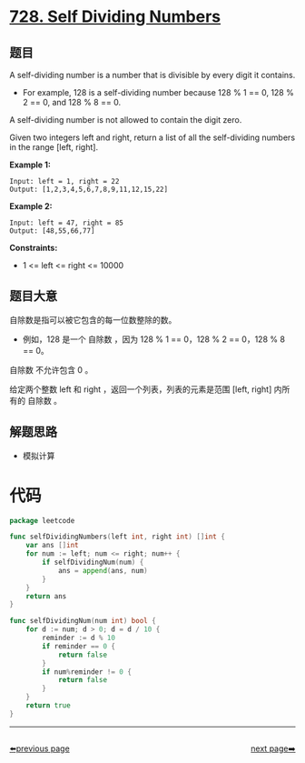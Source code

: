 # [728. Self Dividing Numbers](https://leetcode.com/problems/self-dividing-numbers/)

## 题目

A self-dividing number is a number that is divisible by every digit it contains.

- For example, 128 is a self-dividing number because 128 % 1 == 0, 128 % 2 == 0, and 128 % 8 == 0.

A self-dividing number is not allowed to contain the digit zero.

Given two integers left and right, return a list of all the self-dividing numbers in the range [left, right].

**Example 1:**

    Input: left = 1, right = 22
    Output: [1,2,3,4,5,6,7,8,9,11,12,15,22]

**Example 2:**

    Input: left = 47, right = 85
    Output: [48,55,66,77]

**Constraints:**

- 1 <= left <= right <= 10000

## 题目大意

自除数是指可以被它包含的每一位数整除的数。

- 例如，128 是一个 自除数 ，因为 128 % 1 == 0，128 % 2 == 0，128 % 8 == 0。

自除数 不允许包含 0 。

给定两个整数 left 和 right ，返回一个列表，列表的元素是范围 [left, right] 内所有的 自除数 。

## 解题思路

- 模拟计算

# 代码

```go
package leetcode

func selfDividingNumbers(left int, right int) []int {
	var ans []int
	for num := left; num <= right; num++ {
		if selfDividingNum(num) {
			ans = append(ans, num)
		}
	}
	return ans
}

func selfDividingNum(num int) bool {
	for d := num; d > 0; d = d / 10 {
		reminder := d % 10
		if reminder == 0 {
			return false
		}
		if num%reminder != 0 {
			return false
		}
	}
	return true
}
```



----------------------------------------------
<div style="display: flex;justify-content: space-between;align-items: center;">
<p><a href="https://books.halfrost.com/leetcode/ChapterFour/0700~0799/0726.Number-of-Atoms/">⬅️previous page</a></p>
<p><a href="https://books.halfrost.com/leetcode/ChapterFour/0700~0799/0729.My-Calendar-I/">next page➡️</a></p>
</div>

